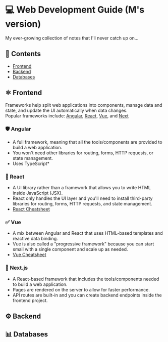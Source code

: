 # 💻 Web Development Guide (M's version)

My ever-growing collection of notes that I'll never catch up on...

## 📝 Contents
- [Frontend](##Frontend)
- [Backend](##Backend)
- [Databases](##Databases)

## ⚛️ Frontend
Frameworks help split web applications into components, manage data and state, and update the UI automatically when data changes. \
Popular frameworks include: [Angular](###Angular), [React](###React), [Vue](###Vue), and [Next](###Next)

### 🛡️ Angular
  <ul>
    <li>A full framework, meaning that all the tools/components are provided to build a web application.</li>
    <li>You won't need other libraries for routing, forms, HTTP requests, or state management.</li>
    <li>Uses TypeScript*</li>
  </ul>
  
### 💙 React
  <ul>
    <li>A UI library rather than a framework that allows you to write HTML inside JavaScript (JSX).</li>
    <li>React only handles the UI layer and you'll need to install third-party libraries for routing, forms, HTTP requests, and state management.</li>
    <li><a href="./React.md">React Cheatsheet</a></li>
  </ul>


### ✅ Vue
  <ul>
    <li>A mix between Angular and React that uses HTML-based templates and reactive data binding.</li>
    <li>Vue is also called a "progressive framework" because you can start small with a single component and scale up as needed.</li>
    <li><a href="./Vue.md">Vue Cheatsheet</a></li>
  </ul>
  
### 🚀 Next.js
  <ul>
    <li>A React-based framework that includes the tools/components needed to build a web application.</li>
    <li>Pages are rendered on the server to allow for faster performance.</li>
    <li>API routes are built-in and you can create backend endpoints inside the frontend project.</li>
  </ul>

## ⚙️ Backend

## 📊 Databases
